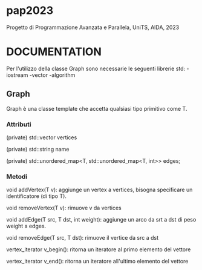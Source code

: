 # pap2023
Progetto di Programmazione Avanzata e Parallela, UniTS, AIDA, 2023
 
# DOCUMENTATION
Per l'utilizzo della classe Graph sono necessarie le seguenti librerie std:
-iostream
-vector
-algorithm

## Graph

Graph è una classe template che accetta qualsiasi tipo primitivo come T.

### Attributi

 (private) std::vector<T> vertices
 
 (private) std::string name

 (private) std::unordered_map<T, std::unordered_map<T, int>> edges;

### Metodi
 
void addVertex(T v): aggiunge un vertex a vertices, bisogna specificare un identificatore (di tipo T).
 
void removeVertex(T v): rimuove v da vertices

 void addEdge(T src, T dst, int weight): aggiunge un arco da srt a dst di peso weight a edges.

 void removeEdge(T src, T dst):  rimuove il vertice da src a dst

 vertex_iterator v_begin(): ritorna un iteratore al primo elemento del vettore

 vertex_iterator v_end(): ritorna un iteratore all'ultimo elemento del vettore
